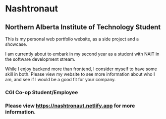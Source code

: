 # Nashtronaut
## Northern Alberta Institute of Technology Student

<p>This is my personal web portfolio website, as a side project and a showcase.</p>
<p>I am currently about to embark in my second year as a student with NAIT in the software development stream.</p>
<p>While I enjoy backend more than frontend, I consider myself to have some skill in both. Please view my website to see
more information about who I am, and see if I would be a good fit for your company.</p>

### CGI Co-op Student/Employee 
### Please view https://nashtronaut.netlify.app for more information.

